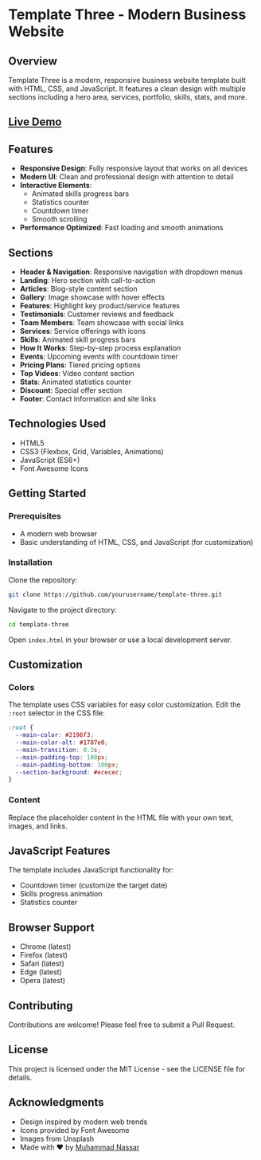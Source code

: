 # Template Three - Modern Business Website

## Overview
Template Three is a modern, responsive business website template built with HTML, CSS, and JavaScript. It features a clean design with multiple sections including a hero area, services, portfolio, skills, stats, and more.

## [Live Demo](https://modernbusinessweb.netlify.app/)

## Features
- **Responsive Design**: Fully responsive layout that works on all devices
- **Modern UI**: Clean and professional design with attention to detail
- **Interactive Elements**:
  - Animated skills progress bars
  - Statistics counter
  - Countdown timer
  - Smooth scrolling
- **Performance Optimized**: Fast loading and smooth animations

## Sections
- **Header & Navigation**: Responsive navigation with dropdown menus
- **Landing**: Hero section with call-to-action
- **Articles**: Blog-style content section
- **Gallery**: Image showcase with hover effects
- **Features**: Highlight key product/service features
- **Testimonials**: Customer reviews and feedback
- **Team Members**: Team showcase with social links
- **Services**: Service offerings with icons
- **Skills**: Animated skill progress bars
- **How It Works**: Step-by-step process explanation
- **Events**: Upcoming events with countdown timer
- **Pricing Plans**: Tiered pricing options
- **Top Videos**: Video content section
- **Stats**: Animated statistics counter
- **Discount**: Special offer section
- **Footer**: Contact information and site links

## Technologies Used
- HTML5
- CSS3 (Flexbox, Grid, Variables, Animations)
- JavaScript (ES6+)
- Font Awesome Icons

## Getting Started

### Prerequisites
- A modern web browser
- Basic understanding of HTML, CSS, and JavaScript (for customization)

### Installation
Clone the repository:
```sh
git clone https://github.com/yourusername/template-three.git
```
Navigate to the project directory:
```sh
cd template-three
```
Open `index.html` in your browser or use a local development server.

## Customization

### Colors
The template uses CSS variables for easy color customization. Edit the `:root` selector in the CSS file:
```css
:root {
  --main-color: #2196f3;
  --main-color-alt: #1787e0;
  --main-transition: 0.3s;
  --main-padding-top: 100px;
  --main-padding-bottom: 100px;
  --section-background: #ececec;
}
```

### Content
Replace the placeholder content in the HTML file with your own text, images, and links.

## JavaScript Features
The template includes JavaScript functionality for:
- Countdown timer (customize the target date)
- Skills progress animation
- Statistics counter

## Browser Support
- Chrome (latest)
- Firefox (latest)
- Safari (latest)
- Edge (latest)
- Opera (latest)

## Contributing
Contributions are welcome! Please feel free to submit a Pull Request.

## License
This project is licensed under the MIT License - see the LICENSE file for details.

## Acknowledgments
- Design inspired by modern web trends
- Icons provided by Font Awesome
- Images from Unsplash
- Made with ❤️ by [Muhammad Nassar](https://www.linkedin.com/in/muhammad-ahmad-nassar/)

